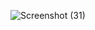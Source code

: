 ![Screenshot (31)](https://user-images.githubusercontent.com/15970580/149412967-faa78c6f-c075-41d7-8b71-c70a16cca80e.png)
